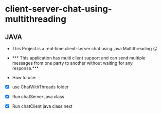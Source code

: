 # client-server-chat-using-multithreading
## JAVA 

- This Project is a real-time client-server chat using java Multithreading :stuck_out_tongue:
- *** This application has multi client support and can send multiple messages from one party to another without waiting for any response.***

- How to use:

- [X] use ChatWithThreads folder
- [X] Run chatServer java class
- [X] Run chatClient java class next

